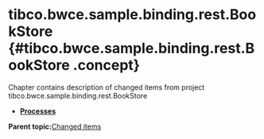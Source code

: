 # tibco.bwce.sample.binding.rest.BookStore {#tibco.bwce.sample.binding.rest.BookStore .concept}

Chapter contains description of changed items from project tibco.bwce.sample.binding.rest.BookStore

-   **[Processes](../../changed/tibco.bwce.sample.binding.rest.BookStore/Processes/files.md)**  


**Parent topic:**[Changed items](../../changed/files.md)

